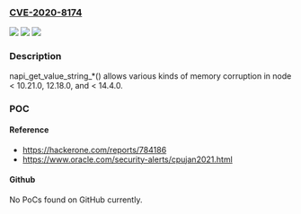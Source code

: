 ### [CVE-2020-8174](https://cve.mitre.org/cgi-bin/cvename.cgi?name=CVE-2020-8174)
![](https://img.shields.io/static/v1?label=Product&message=https%3A%2F%2Fgithub.com%2Fnodejs%2Fnode&color=blue)
![](https://img.shields.io/static/v1?label=Version&message=n%2Fa&color=blue)
![](https://img.shields.io/static/v1?label=Vulnerability&message=Memory%20Corruption%20-%20Generic%20(CWE-119)&color=brighgreen)

### Description

napi_get_value_string_*() allows various kinds of memory corruption in node < 10.21.0, 12.18.0, and < 14.4.0.

### POC

#### Reference
- https://hackerone.com/reports/784186
- https://www.oracle.com/security-alerts/cpujan2021.html

#### Github
No PoCs found on GitHub currently.

